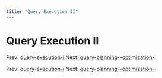 ```yaml
---
title: "Query Execution II"
---
```


# Query Execution II

Prev: [query-execution-i](query-execution-i.md)
Next: [query-planning--optimization-i](query-planning--optimization-i.md)

Prev: [query-execution-i](query-execution-i.md)
Next: [query-planning--optimization-i](query-planning--optimization-i.md)
